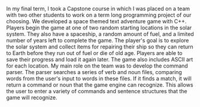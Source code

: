 In my final term, I took a Capstone course in which I was placed on a team with two other students to work on a term long programming project of our choosing. We developed a space themed text adventure game with C++. Players begin the game at one of two random starting locations in the solar system. They also have a spaceship, a random amount of fuel, and a limited number of years left to complete the game. The player's goal is to explore the solar system and collect items for repairing their ship so they can return to Earth before they run out of fuel or die of old age. Players are able to save their progress and load it again later. The game also includes ASCII art for each location. My main role on the team was to develop the command parser. The parser searches a series of verb and noun files, comparing words from the user's input to words in these files. If it finds a match, it will return a command or noun that the game engine can recognize. This allows the user to enter a variety of commands and sentence structures that the game will recognize.
